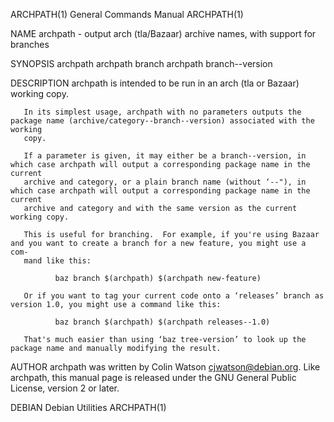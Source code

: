 ARCHPATH(1)                                                   General Commands Manual                                                  ARCHPATH(1)

NAME
       archpath - output arch (tla/Bazaar) archive names, with support for branches

SYNOPSIS
       archpath
       archpath branch
       archpath branch--version

DESCRIPTION
       archpath is intended to be run in an arch (tla or Bazaar) working copy.

       In its simplest usage, archpath with no parameters outputs the package name (archive/category--branch--version) associated with the working
       copy.

       If a parameter is given, it may either be a branch--version, in which case archpath will output a corresponding package name in the current
       archive and category, or a plain branch name (without ‘--"), in which case archpath will output a corresponding package name in the current
       archive and category and with the same version as the current working copy.

       This is useful for branching.  For example, if you're using Bazaar and you want to create a branch for a new feature, you might use a  com‐
       mand like this:

              baz branch $(archpath) $(archpath new-feature)

       Or if you want to tag your current code onto a ‘releases’ branch as version 1.0, you might use a command like this:

              baz branch $(archpath) $(archpath releases--1.0)

       That's much easier than using ‘baz tree-version’ to look up the package name and manually modifying the result.

AUTHOR
       archpath  was  written  by  Colin  Watson  <cjwatson@debian.org>.  Like archpath, this manual page is released under the GNU General Public
       License, version 2 or later.

DEBIAN                                                           Debian Utilities                                                      ARCHPATH(1)
